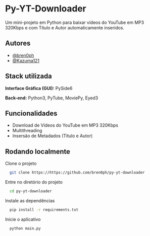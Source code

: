 # Py-YT-Downloader

Um mini-projeto em Python para baixar vídeos do YouTube em MP3 320Kbps e com Título e Autor automaticamente inseridos.


## Autores

- [@bren0ph](https://www.github.com/bren0ph)
- [@Kazuma121](https://www.github.com/Kazuma121)

## Stack utilizada

**Interface Gráfica (GUI):** PySide6

**Back-end:** Python3, PyTube, MoviePy, Eyed3


## Funcionalidades

- Download de Vídeos do YouTube em MP3 320Kbps
- Multithreading
- Insersão de Metadados (Título e Autor)


## Rodando localmente

Clone o projeto

```bash
  git clone https://https://github.com/bren0ph/py-yt-downloader
```

Entre no diretório do projeto

```bash
  cd py-yt-downloader
```

Instale as dependências

```bash
  pip install -r requirements.txt
```

Inicie o aplicativo

```bash
  python main.py
```

